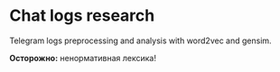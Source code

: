 # Chat logs research

Telegram logs preprocessing and analysis with word2vec and gensim.

**Осторожно:** ненормативная лексика!